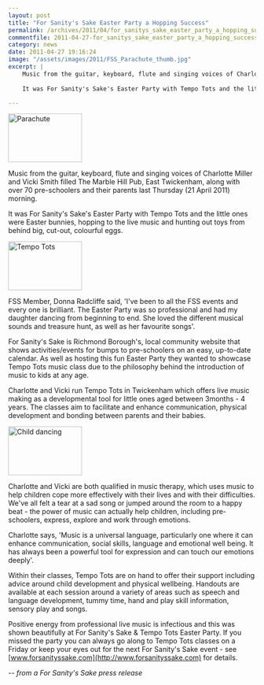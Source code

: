 ```yaml
---
layout: post
title: "For Sanity's Sake Easter Party a Hopping Success"
permalink: /archives/2011/04/for_sanitys_sake_easter_party_a_hopping_success.html
commentfile: 2011-04-27-for_sanitys_sake_easter_party_a_hopping_success
category: news
date: 2011-04-27 19:16:24
image: "/assets/images/2011/FSS_Parachute_thumb.jpg"
excerpt: |
    Music from the guitar, keyboard, flute and singing voices of Charlotte Miller and Vicki Smith filled The Marble Hill Pub, East Twickenham, along with over 70 pre-schoolers and their parents last Thursday (21 April 2011) morning.
    
    It was For Sanity's Sake's Easter Party with Tempo Tots and the little ones were Easter bunnies, hopping to the live music and hunting out toys from behind big, cut-out, colourful eggs.

---
```


<a href="/assets/images/2011/FSS_Parachute.jpg" title="See larger version of - Parachute"><img src="/assets/images/2011/FSS_Parachute_thumb.jpg" width="150" height="99" alt="Parachute" class="photo right" /></a>

Music from the guitar, keyboard, flute and singing voices of Charlotte Miller and Vicki Smith filled The Marble Hill Pub, East Twickenham, along with over 70 pre-schoolers and their parents last Thursday (21 April 2011) morning.

It was For Sanity's Sake's Easter Party with Tempo Tots and the little ones were Easter bunnies, hopping to the live music and hunting out toys from behind big, cut-out, colourful eggs.

<a href="/assets/images/2011/FSS_Tempo-Tots-singing.jpg" title="See larger version of - Tempo Tots"><img src="/assets/images/2011/FSS_Tempo-Tots-singing_thumb.jpg" width="150" height="99" alt="Tempo Tots" class="photo right" /></a>

FSS Member, Donna Radcliffe said, 'I've been to all the FSS events and every one is brilliant. The Easter Party was so professional and had my daughter dancing from beginning to end. She loved the different musical sounds and treasure hunt, as well as her favourite songs'.

For Sanity's Sake is Richmond Borough's, local community website that shows activities/events for bumps to pre-schoolers on an easy, up-to-date calendar. As well as hosting this fun Easter Party they wanted to showcase Tempo Tots music class due to the philosophy behind the introduction of music to kids at any age.

Charlotte and Vicki run Tempo Tots in Twickenham which offers live music making as a developmental tool for little ones aged between 3months - 4 years. The classes aim to facilitate and enhance communication, physical development and bonding between parents and their babies.

<a href="/assets/images/2011/FSS_Olivia-Radcliffe.jpg" title="See larger version of - Child dancing"><img src="/assets/images/2011/FSS_Olivia-Radcliffe_thumb.jpg" width="150" height="99" alt="Child dancing" class="photo right" /></a>

Charlotte and Vicki are both qualified in music therapy, which uses music to help children cope more effectively with their lives and with their difficulties. We've all felt a tear at a sad song or jumped around the room to a happy beat - the power of music can actually help children, including pre-schoolers, express, explore and work through emotions.

Charlotte says, 'Music is a universal language, particularly one where it can enhance communication, social skills, language and emotional well being. It has always been a powerful tool for expression and can touch our emotions deeply'.

Within their classes, Tempo Tots are on hand to offer their support including advice around child development and physical wellbeing. Handouts are available at each session around a variety of areas such as speech and language development, tummy time, hand and play skill information, sensory play and songs.

Positive energy from professional live music is infectious and this was shown beautifully at For Sanity's Sake & Tempo Tots Easter Party. If you missed the party you can always go along to Tempo Tots classes on a Friday or keep your eyes out for the next For Sanity's Sake event - see [www.forsanityssake.com](http://www.forsanityssake.com) for details.

<cite>-- from a For Sanity's Sake press release</cite>
